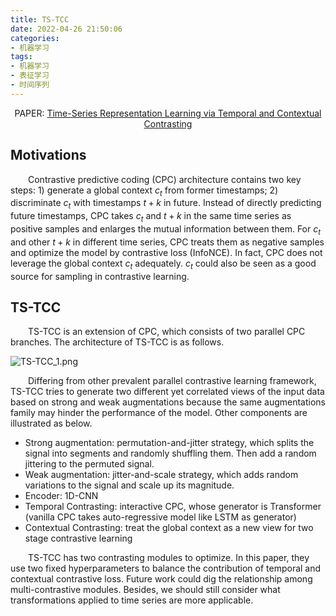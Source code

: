 ```yaml
---
title: TS-TCC
date: 2022-04-26 21:50:06
categories:
- 机器学习
tags:
- 机器学习
- 表征学习
- 时间序列
---
```


<center>PAPER: <a href="https://arxiv.org/abs/2106.14112">Time-Series Representation Learning via Temporal and Contextual Contrasting</a></center>

## Motivations
&emsp;&emsp;Contrastive predictive coding (CPC) architecture contains two key steps: 1) generate a global context $c_t$ from former timestamps; 2) discriminate $c_t$ with timestamps $t+k$ in future. Instead of directly predicting future timestamps, CPC takes $c_t$ and $t+k$ in the same time series as positive samples and enlarges the mutual information between them. For $c_t$ and other $t+k$ in different time series, CPC treats them as negative samples and optimize the model by contrastive loss (InfoNCE). In fact, CPC does not leverage the global context $c_t$ adequately. $c_t$ could also be seen as a good source for sampling in contrastive learning.

## TS-TCC
&emsp;&emsp;TS-TCC is an extension of CPC, which consists of two parallel CPC branches. The architecture of TS-TCC is as follows.

![TS-TCC_1.png](https://s2.loli.net/2022/04/26/RnLJmUXvgQ5N3H4.png)

&emsp;&emsp;Differing from other prevalent parallel contrastive learning framework, TS-TCC tries to generate two different yet correlated views of the input data based on strong and weak augmentations because the same augmentations family may hinder the performance of the model. Other components are illustrated as below.
* Strong augmentation: permutation-and-jitter strategy, which splits the signal into segments and randomly shuffling them. Then add a random jittering to the permuted signal.
* Weak augmentation: jitter-and-scale strategy, which adds random variations to the signal and scale up its magnitude.
* Encoder: 1D-CNN
* Temporal Contrasting: interactive CPC, whose generator is Transformer (vanilla CPC takes auto-regressive model like LSTM as generator)
* Contextual Contrasting: treat the global context as a new view for two stage contrastive learning

&emsp;&emsp;TS-TCC has two contrasting modules to optimize. In this paper, they use two fixed hyperparameters to balance the contribution of temporal and contextual contrastive loss. Future work could dig the relationship among multi-contrastive modules. Besides, we should still consider what transformations applied to time series are more applicable.
